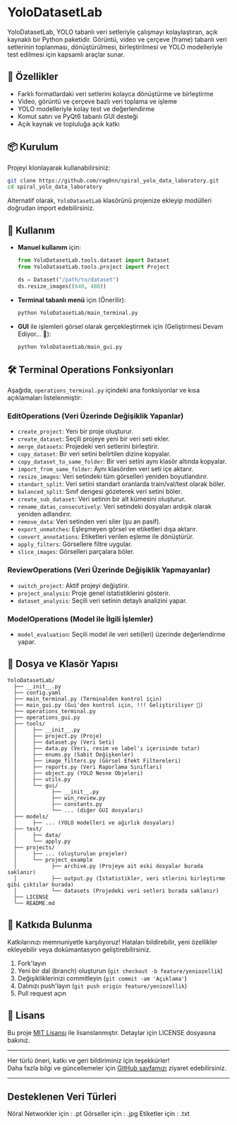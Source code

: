 # YoloDatasetLab

YoloDatasetLab, YOLO tabanlı veri setleriyle çalışmayı kolaylaştıran, açık kaynaklı bir Python paketidir. Görüntü, video ve çerçeve (frame) tabanlı veri setlerinin toplanması, dönüştürülmesi, birleştirilmesi ve YOLO modelleriyle test edilmesi için kapsamlı araçlar sunar.

## 🚀 Özellikler

- Farklı formatlardaki veri setlerini kolayca dönüştürme ve birleştirme
- Video, görüntü ve çerçeve bazlı veri toplama ve işleme
- YOLO modelleriyle kolay test ve değerlendirme
- Komut satırı ve PyQt6 tabanlı GUI desteği
- Açık kaynak ve topluluğa açık katkı

## 📦 Kurulum

Projeyi klonlayarak kullanabilirsiniz:

```bash
git clone https://github.com/rag0nn/spiral_yolo_data_laboratory.git
cd spiral_yolo_data_laboratory
```

Alternatif olarak, `YoloDatasetLab` klasörünü projenize ekleyip modülleri doğrudan import edebilirsiniz.

## 📘 Kullanım
- **Manuel kullanım** için:  
  ```python
  from YoloDatasetLab.tools.dataset import Dataset
  from YoloDatasetLab.tools.project import Project

  ds = Dataset("/path/to/dataset")
  ds.resize_images((640, 480))
  ```
- **Terminal tabanlı menü** için (Önerilir):  
  ```bash
  python YoloDatasetLab/main_terminal.py
  ```
- **GUI** ile işlemleri görsel olarak gerçekleştirmek için (Geliştirmesi Devam Ediyor... 🚧):  
  ```bash
  python YoloDatasetLab/main_gui.py
  ```

## 🛠️ Terminal Operations Fonksiyonları

Aşağıda, `operations_terminal.py` içindeki ana fonksiyonlar ve kısa açıklamaları listelenmiştir:

### EditOperations (Veri Üzerinde Değişiklik Yapanlar)
- `create_project`: Yeni bir proje oluşturur.
- `create_dataset`: Seçili projeye yeni bir veri seti ekler.
- `merge_datasets`: Projedeki veri setlerini birleştirir.
- `copy_dataset`: Bir veri setini belirtilen dizine kopyalar.
- `copy_dataset_to_same_folder`: Bir veri setini aynı klasör altında kopyalar.
- `import_from_same_folder`: Aynı klasörden veri seti içe aktarır.
- `resize_images`: Veri setindeki tüm görselleri yeniden boyutlandırır.
- `standart_split`: Veri setini standart oranlarda train/val/test olarak böler.
- `balanced_split`: Sınıf dengesi gözeterek veri setini böler.
- `create_sub_dataset`: Veri setinin bir alt kümesini oluşturur.
- `rename_datas_consecutively`: Veri setindeki dosyaları ardışık olarak yeniden adlandırır.
- `remove_data`: Veri setinden veri siler (şu an pasif).
- `export_unmatches`: Eşleşmeyen görsel ve etiketleri dışa aktarır.
- `convert_annotations`: Etiketleri verilen eşleme ile dönüştürür.
- `apply_filters`: Görsellere filtre uygular.
- `slice_images`: Görselleri parçalara böler.

### ReviewOperations (Veri Üzerinde Değişiklik Yapmayanlar)
- `switch_project`: Aktif projeyi değiştirir.
- `project_analysis`: Proje genel istatistiklerini gösterir.
- `dataset_analysis`: Seçili veri setinin detaylı analizini yapar.

### ModelOperations (Model ile İlgili İşlemler)
- `model_evaluation`: Seçili model ile veri seti(leri) üzerinde değerlendirme yapar.

## 📂 Dosya ve Klasör Yapısı

```
YoloDatasetLab/
  ├── __init__.py
  ├── config.yaml
  ├── main_terminal.py (Terminalden kontrol için)
  ├── main_gui.py (Gui'den kontrol için, !!! Geliştiriliyor 🚧)
  ├── operations_terminal.py 
  ├── operations_gui.py 
  ├── tools/
  │     ├── __init__.py
  │     ├── project.py (Proje)
  │     ├── dataset.py (Veri Seti)
  │     ├── data.py (Veri, resim ve label'ı içerisinde tutar)
  │     ├── enums.py (Sabit Değişkenler)
  │     ├── image_filters.py (Görsel Efekt Filtereleri)
  │     ├── reports.py (Veri Raporlama Sınıfları)
  │     ├── object.py (YOLO Nesne Objeleri)
  │     ├── utils.py
  │     └── gui/
  │           ├── __init__.py
  │           ├── win_review.py
  │           ├── constants.py
  │           └── ... (diğer GUI dosyaları)
  ├── models/
  │     ├── ... (YOLO modelleri ve ağırlık dosyaları)
  ├── test/
  │     ├── data/
  │     └── apply.py
  ├── projects/
  │     ├── ... (oluşturulan projeler)
  │     └── project_example
  │           ├── archive.py (Projeye ait eski dosyalar burada saklanır)
  │           ├── output.py (İstatistikler, veri stlerini birleştirme gibi çıktılar burada)
  │           └── datasets (Projedeki veri setleri burada saklanır)
  ├── LICENSE
  └── README.md
```

## 🤝 Katkıda Bulunma

Katkılarınızı memnuniyetle karşılıyoruz! Hataları bildirebilir, yeni özellikler ekleyebilir veya dokümantasyon geliştirebilirsiniz.

1. Fork'layın
2. Yeni bir dal (branch) oluşturun (`git checkout -b feature/yeniozellik`)
3. Değişikliklerinizi commitleyin (`git commit -am 'Açıklama'`)
4. Dalınızı push'layın (`git push origin feature/yeniozellik`)
5. Pull request açın

## 📝 Lisans

Bu proje [MIT Lisansı](LICENSE) ile lisanslanmıştır. Detaylar için LICENSE dosyasına bakınız.

---

Her türlü öneri, katkı ve geri bildiriminiz için teşekkürler!  
Daha fazla bilgi ve güncellemeler için [GitHub sayfamızı](https://github.com/rag0nn/spiral_yolo_data_laboratory) ziyaret edebilirsiniz.

---

## Desteklenen Veri Türleri
Nöral Networkler için : .pt
Görseller için : .jpg 
Etiketler için : .txt 